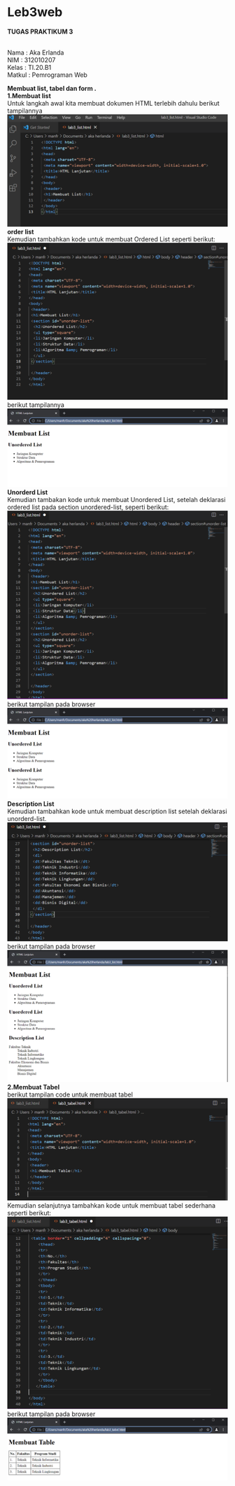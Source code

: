 # Leb3web
<b>TUGAS PRAKTIKUM 3</b>

<br>Nama       : Aka Erlanda
<br>NIM        : 312010207
<br>Kelas      : TI.20.B1
<br>Matkul     : Pemrograman Web
<br>
 
 <b>Membuat list, tabel dan form .</b><br>
 <b>1.Membuat list</b><br>
 Untuk langkah awal kita membuat dokumen HTML terlebih dahulu berikut tampilannya 
 <br>
![Membuat dokumen HTML](https://github.com/Akaerlanda04/Leb3web/blob/main/pitcure/ss1.png)
 <br>
 <b>order list</b>
 <br>Kemudian tambahkan kode untuk membuat Ordered List seperti berikut:
 <br>
 ![code order list](https://github.com/Akaerlanda04/Leb3web/blob/main/pitcure/ss2.png)
 <br>
 berikut tampilannya
 ![tampilan pada browser](https://github.com/Akaerlanda04/Leb3web/blob/main/pitcure/ss3.png)
 <br>
 <b>Unorderd List</b><br>
 Kemudian tambakan kode untuk membuat Unordered List, setelah deklarasi ordered
 list pada section unordered-list, seperti berikut:
 <br>
 ![code Unorderd List](https://github.com/Akaerlanda04/Leb3web/blob/main/pitcure/ss4.png)
 <br>
 berikut tampilan pada browser
 <br>
 ![hasilnya](https://github.com/Akaerlanda04/Leb3web/blob/main/pitcure/ss5.png)
 <br>
 <b>Description List</b><br>
 Kemudian tambahkan kode untuk membuat description list setelah deklarasi unorderd-list.
 <br>
 ![code Description List](https://github.com/Akaerlanda04/Leb3web/blob/main/pitcure/ss6.png)
 <br>
 berikut tampilan pada browser
 <br>
 ![hasilnya](https://github.com/Akaerlanda04/Leb3web/blob/main/pitcure/ss7.png)
 <b>2.Membuat Tabel</b><br>
 berikut tampilan code untuk membuat tabel
 <br>
 ![code html](https://github.com/Akaerlanda04/Leb3web/blob/main/pitcure/ss8.png)
 <br>
 Kemudian selanjutnya tambahkan kode untuk membuat tabel sederhana seperti berikut:
 <br>
 ![code tabel](https://github.com/Akaerlanda04/Leb3web/blob/main/pitcure/ss9.png)
 <br>
 berikut tampilan pada browser
 <br>
 ![hasilnya](https://github.com/Akaerlanda04/Leb3web/blob/main/pitcure/ss10.png)
 
 
 
